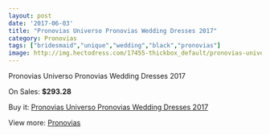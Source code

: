 ```yaml
---
layout: post
date: '2017-06-03'
title: "Pronovias Universo Pronovias Wedding Dresses 2017"
category: Pronovias
tags: ["bridesmaid","unique","wedding","black","pronovias"]
image: http://img.hectodress.com/17455-thickbox_default/pronovias-universo-pronovias-wedding-dresses-2013.jpg
---
```

Pronovias Universo Pronovias Wedding Dresses 2017

On Sales: **$293.28**
<a href="https://www.hectodress.com/pronovias/8200-pronovias-universo-pronovias-wedding-dresses-2013.html"><amp-img layout="responsive" width="600" height="600" src="//img.hectodress.com/17455-thickbox_default/pronovias-universo-pronovias-wedding-dresses-2013.jpg" alt="Pronovias Universo Pronovias Wedding Dresses 2017 0" /></a>
<a href="https://www.hectodress.com/pronovias/8200-pronovias-universo-pronovias-wedding-dresses-2013.html"><amp-img layout="responsive" width="600" height="600" src="//img.hectodress.com/17458-thickbox_default/pronovias-universo-pronovias-wedding-dresses-2013.jpg" alt="Pronovias Universo Pronovias Wedding Dresses 2017 1" /></a>
<a href="https://www.hectodress.com/pronovias/8200-pronovias-universo-pronovias-wedding-dresses-2013.html"><amp-img layout="responsive" width="600" height="600" src="//img.hectodress.com/17457-thickbox_default/pronovias-universo-pronovias-wedding-dresses-2013.jpg" alt="Pronovias Universo Pronovias Wedding Dresses 2017 2" /></a>
<a href="https://www.hectodress.com/pronovias/8200-pronovias-universo-pronovias-wedding-dresses-2013.html"><amp-img layout="responsive" width="600" height="600" src="//img.hectodress.com/17456-thickbox_default/pronovias-universo-pronovias-wedding-dresses-2013.jpg" alt="Pronovias Universo Pronovias Wedding Dresses 2017 3" /></a>

Buy it: [Pronovias Universo Pronovias Wedding Dresses 2017](https://www.hectodress.com/pronovias/8200-pronovias-universo-pronovias-wedding-dresses-2013.html "Pronovias Universo Pronovias Wedding Dresses 2017")

View more: [Pronovias](https://www.hectodress.com/139-pronovias "Pronovias")